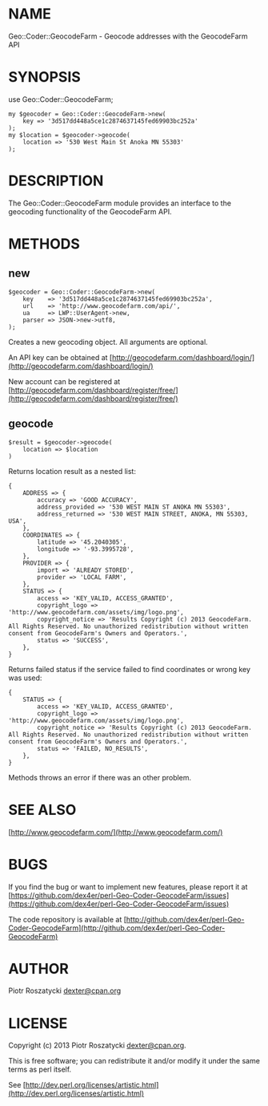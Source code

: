 # NAME

Geo::Coder::GeocodeFarm - Geocode addresses with the GeocodeFarm API

# SYNOPSIS

use Geo::Coder::GeocodeFarm;

    my $geocoder = Geo::Coder::GeocodeFarm->new(
        key => '3d517dd448a5ce1c2874637145fed69903bc252a'
    );
    my $location = $geocoder->geocode(
        location => '530 West Main St Anoka MN 55303'
    );

# DESCRIPTION

The Geo::Coder::GeocodeFarm module provides an interface to the geocoding
functionality of the GeocodeFarm API.

# METHODS

## new

    $geocoder = Geo::Coder::GeocodeFarm->new(
        key    => '3d517dd448a5ce1c2874637145fed69903bc252a',
        url    => 'http://www.geocodefarm.com/api/',
        ua     => LWP::UserAgent->new,
        parser => JSON->new->utf8,
    );

Creates a new geocoding object. All arguments are optional.

An API key can be obtained at [http://geocodefarm.com/dashboard/login/](http://geocodefarm.com/dashboard/login/)

New account can be registered at [http://geocodefarm.com/dashboard/register/free/](http://geocodefarm.com/dashboard/register/free/)

## geocode

    $result = $geocoder->geocode(
        location => $location
    )

Returns location result as a nested list:

    {
        ADDRESS => {
            accuracy => 'GOOD ACCURACY',
            address_provided => '530 WEST MAIN ST ANOKA MN 55303',
            address_returned => '530 WEST MAIN STREET, ANOKA, MN 55303, USA',
        },
        COORDINATES => {
            latitude => '45.2040305',
            longitude => '-93.3995728',
        },
        PROVIDER => {
            import => 'ALREADY STORED',
            provider => 'LOCAL FARM',
        },
        STATUS => {
            access => 'KEY_VALID, ACCESS_GRANTED',
            copyright_logo => 'http://www.geocodefarm.com/assets/img/logo.png',
            copyright_notice => 'Results Copyright (c) 2013 GeocodeFarm. All Rights Reserved. No unauthorized redistribution without written consent from GeocodeFarm's Owners and Operators.',
            status => 'SUCCESS',
        },
    }

Returns failed status if the service failed to find coordinates or wrong key was used:

    {
        STATUS => {
            access => 'KEY_VALID, ACCESS_GRANTED',
            copyright_logo => 'http://www.geocodefarm.com/assets/img/logo.png',
            copyright_notice => 'Results Copyright (c) 2013 GeocodeFarm. All Rights Reserved. No unauthorized redistribution without written consent from GeocodeFarm's Owners and Operators.',
            status => 'FAILED, NO_RESULTS',
        },
    }

Methods throws an error if there was an other problem.

# SEE ALSO

[http://www.geocodefarm.com/](http://www.geocodefarm.com/)

# BUGS

If you find the bug or want to implement new features, please report it at
[https://github.com/dex4er/perl-Geo-Coder-GeocodeFarm/issues](https://github.com/dex4er/perl-Geo-Coder-GeocodeFarm/issues)

The code repository is available at
[http://github.com/dex4er/perl-Geo-Coder-GeocodeFarm](http://github.com/dex4er/perl-Geo-Coder-GeocodeFarm)

# AUTHOR

Piotr Roszatycki <dexter@cpan.org>

# LICENSE

Copyright (c) 2013 Piotr Roszatycki <dexter@cpan.org>.

This is free software; you can redistribute it and/or modify it under
the same terms as perl itself.

See [http://dev.perl.org/licenses/artistic.html](http://dev.perl.org/licenses/artistic.html)
